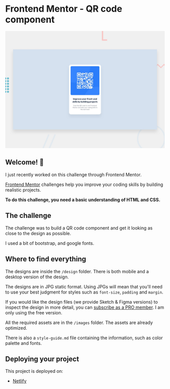 # Frontend Mentor - QR code component

![Design preview for the QR code component coding challenge](./design/desktop-preview.jpg)

## Welcome! 👋

I just recently worked on this challenge through Frontend Mentor.

[Frontend Mentor](https://www.frontendmentor.io) challenges help you improve your coding skills by building realistic projects.

**To do this challenge, you need a basic understanding of HTML and CSS.**

## The challenge

The challenge was to build a QR code component and get it looking as close to the design as possible.

I used a bit of bootstrap, and google fonts.

## Where to find everything

The designs are inside the `/design` folder. There is both mobile and a desktop version of the design.

The designs are in JPG static format. Using JPGs will mean that you'll need to use your best judgment for styles such as `font-size`, `padding` and `margin`.

If you would like the design files (we provide Sketch & Figma versions) to inspect the design in more detail, you can [subscribe as a PRO member](https://www.frontendmentor.io/pro).
I am only using the free version.

All the required assets are in the `/images` folder. The assets are already optimized.

There is also a `style-guide.md` file containing the information, such as color palette and fonts.

## Deploying your project

This project is deployed on:

- [Netlify](https://qr-code-ashmoreno.netlify.app)

